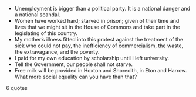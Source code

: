  - Unemployment is bigger than a political party. It is a national danger and a national scandal.
 - Women have worked hard; starved in prison; given of their time and lives that we might sit in the House of Commons and take part in the legislating of this country.
 - My mother’s illness fitted into this protest against the treatment of the sick who could not pay, the inefficiency of commercialism, the waste, the extravagance, and the poverty.
 - I paid for my own education by scholarship until I left university.
 - Tell the Government, our people shall not starve.
 - Free milk will be provided in Hoxton and Shoredith, in Eton and Harrow. What more social equality can you have than that?

6 quotes